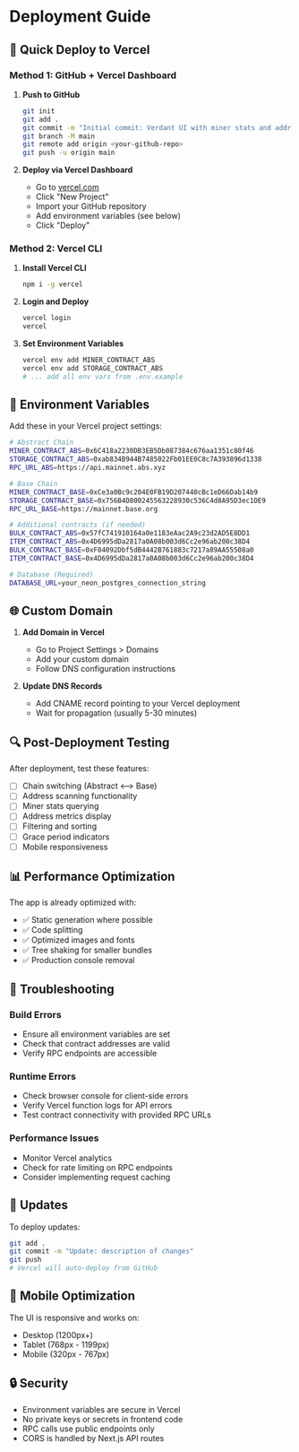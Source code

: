 # Deployment Guide

## 🚀 Quick Deploy to Vercel

### Method 1: GitHub + Vercel Dashboard
1. **Push to GitHub**
   ```bash
   git init
   git add .
   git commit -m "Initial commit: Verdant UI with miner stats and address explorer"
   git branch -M main
   git remote add origin <your-github-repo>
   git push -u origin main
   ```

2. **Deploy via Vercel Dashboard**
   - Go to [vercel.com](https://vercel.com)
   - Click "New Project"
   - Import your GitHub repository
   - Add environment variables (see below)
   - Click "Deploy"

### Method 2: Vercel CLI
1. **Install Vercel CLI**
   ```bash
   npm i -g vercel
   ```

2. **Login and Deploy**
   ```bash
   vercel login
   vercel
   ```

3. **Set Environment Variables**
   ```bash
   vercel env add MINER_CONTRACT_ABS
   vercel env add STORAGE_CONTRACT_ABS
   # ... add all env vars from .env.example
   ```

## 🔧 Environment Variables

Add these in your Vercel project settings:

```bash
# Abstract Chain
MINER_CONTRACT_ABS=0x6C418a2230DB3EB5Db087384c676aa1351c80f46
STORAGE_CONTRACT_ABS=0xab834B944B7485022Fb01EE0C8c7A393896d1338
RPC_URL_ABS=https://api.mainnet.abs.xyz

# Base Chain  
MINER_CONTRACT_BASE=0xCe3a0Bc9c204E0FB19D207440cBc1eD66Dab14b9
STORAGE_CONTRACT_BASE=0x756B4D800245563228930c536C4d8A95D3ec1DE9
RPC_URL_BASE=https://mainnet.base.org

# Additional contracts (if needed)
BULK_CONTRACT_ABS=0x57fC741910164a0e1183eAac2A9c23d2AD5E8DD1
ITEM_CONTRACT_ABS=0x4D6995dDa2817a0A08b003d6Cc2e96ab200c38D4
BULK_CONTRACT_BASE=0xF04092Dbf5dB4442B761883c7217a89AA55508a0
ITEM_CONTRACT_BASE=0x4D6995dDa2817a0A08b003d6Cc2e96ab200c38D4

# Database (Required)
DATABASE_URL=your_neon_postgres_connection_string
```

## 🌐 Custom Domain

1. **Add Domain in Vercel**
   - Go to Project Settings > Domains
   - Add your custom domain
   - Follow DNS configuration instructions

2. **Update DNS Records**
   - Add CNAME record pointing to your Vercel deployment
   - Wait for propagation (usually 5-30 minutes)

## 🔍 Post-Deployment Testing

After deployment, test these features:
- [ ] Chain switching (Abstract ⟷ Base)
- [ ] Address scanning functionality  
- [ ] Miner stats querying
- [ ] Address metrics display
- [ ] Filtering and sorting
- [ ] Grace period indicators
- [ ] Mobile responsiveness

## 📊 Performance Optimization

The app is already optimized with:
- ✅ Static generation where possible
- ✅ Code splitting
- ✅ Optimized images and fonts
- ✅ Tree shaking for smaller bundles
- ✅ Production console removal

## 🐛 Troubleshooting

### Build Errors
- Ensure all environment variables are set
- Check that contract addresses are valid
- Verify RPC endpoints are accessible

### Runtime Errors  
- Check browser console for client-side errors
- Verify Vercel function logs for API errors
- Test contract connectivity with provided RPC URLs

### Performance Issues
- Monitor Vercel analytics
- Check for rate limiting on RPC endpoints
- Consider implementing request caching

## 🔄 Updates

To deploy updates:
```bash
git add .
git commit -m "Update: description of changes"
git push
# Vercel will auto-deploy from GitHub
```

## 📱 Mobile Optimization

The UI is responsive and works on:
- Desktop (1200px+)
- Tablet (768px - 1199px)
- Mobile (320px - 767px)

## 🔒 Security

- Environment variables are secure in Vercel
- No private keys or secrets in frontend code
- RPC calls use public endpoints only
- CORS is handled by Next.js API routes
